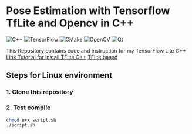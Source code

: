# Pose Estimation with Tensorflow TfLite and Opencv in C++

![C++](https://img.shields.io/badge/c++-%2300599C.svg?style=for-the-badge&logo=c%2B%2B&logoColor=white)
![TensorFlow](https://img.shields.io/badge/TensorFlow-%23FF6F00.svg?style=for-the-badge&logo=TensorFlow&logoColor=white)
![CMake](https://img.shields.io/badge/CMake-%23008FBA.svg?style=for-the-badge&logo=cmake&logoColor=white)
![OpenCV](https://img.shields.io/badge/opencv-%23white.svg?style=for-the-badge&logo=opencv&logoColor=white)
![Qt](https://img.shields.io/badge/Qt-%23217346.svg?style=for-the-badge&logo=Qt&logoColor=white)
<!-- ![Python](https://img.shields.io/badge/python-3670A0?style=for-the-badge&logo=python&logoColor=ffdd54) -->
<!-- ![NumPy](https://img.shields.io/badge/numpy-%23013243.svg?style=for-the-badge&logo=numpy&logoColor=white) -->

This Repository contains code and instruction for my TensorFlow Lite C++ [Link Tutorial for install TFlite C++](https://www.youtube.com/playlist?list=PLYV_j9XEhvorTV-ClcNA2xUb5YsdUHgRX) [TFlite based]( https://github.com/karthickai/tflite)

## Steps for Linux environment

### 1. Clone this repository 
### 2. Test compile
```sh
chmod u+x script.sh
./script.sh
```


